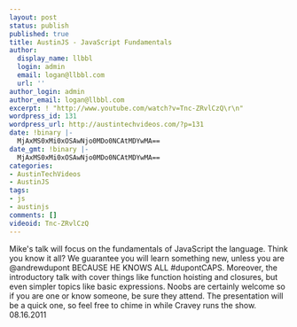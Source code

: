 ```yaml
---
layout: post
status: publish
published: true
title: AustinJS - JavaScript Fundamentals
author:
  display_name: llbbl
  login: admin
  email: logan@llbbl.com
  url: ''
author_login: admin
author_email: logan@llbbl.com
excerpt: ! "http://www.youtube.com/watch?v=Tnc-ZRvlCzQ\r\n"
wordpress_id: 131
wordpress_url: http://austintechvideos.com/?p=131
date: !binary |-
  MjAxMS0xMi0xOSAwNjo0MDo0NCAtMDYwMA==
date_gmt: !binary |-
  MjAxMS0xMi0xOSAwNjo0MDo0NCAtMDYwMA==
categories:
- AustinTechVideos
- AustinJS
tags:
- js
- austinjs
comments: []
videoid: Tnc-ZRvlCzQ
---
```


<p>Mike's talk will focus on the fundamentals of JavaScript the language. Think you know it all? We guarantee you will learn something new, unless you are @andrewdupont BECAUSE HE KNOWS ALL #dupontCAPS. Moreover, the introductory talk with cover things like function hoisting and closures, but even simpler topics like basic expressions. Noobs are certainly welcome so if you are one or know someone, be sure they attend. The presentation will be a quick one, so feel free to chime in while Cravey runs the show.<br />
08.16.2011</p>
